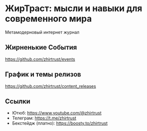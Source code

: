 # ЖирТраст: мысли и навыки для современного мира
Метамодерновый интернет журнал

## Жирненькие События

https://github.com/zhirtrust/events

## График и темы релизов

https://github.com/zhirtrust/content_releases

## Ссылки
- Ютюб: https://www.youtube.com/@zhirtrust
- Телеграм: https://t.me/zhirtrust
- Бекстейдж (платно): https://boosty.to/zhirtrust
